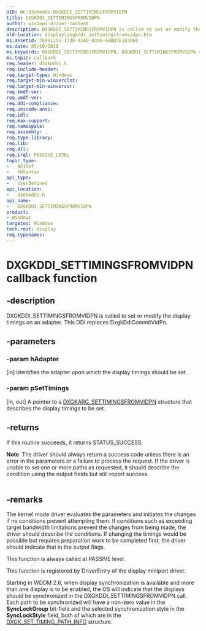```yaml
---
UID: NC:d3dkmddi.DXGKDDI_SETTIMINGSFROMVIDPN
title: DXGKDDI_SETTIMINGSFROMVIDPN
author: windows-driver-content
description: DXGKDDI_SETTIMINGSFROMVIDPN is called to set or modify the display timings on an adapter. This DDI replaces DxgkDdiCommitVidPn.
old-location: display\dxgkddi_settimingsfromvidpn.htm
ms.assetid: 7E991251-1738-41AD-83D6-60DD7E183D68
ms.date: 05/10/2018
ms.keywords: DXGKDDI_SETTIMINGSFROMVIDPN, DXGKDDI_SETTIMINGSFROMVIDPN callback, DXGKDDI_SETTIMINGSFROMVIDPN callback function [Display Devices], d3dkmddi/DXGKDDI_SETTIMINGSFROMVIDPN, display.dxgkddi_settimingsfromvidpn
ms.topic: callback
req.header: d3dkmddi.h
req.include-header: 
req.target-type: Windows
req.target-min-winverclnt: 
req.target-min-winversvr: 
req.kmdf-ver: 
req.umdf-ver: 
req.ddi-compliance: 
req.unicode-ansi: 
req.idl: 
req.max-support: 
req.namespace: 
req.assembly: 
req.type-library: 
req.lib: 
req.dll: 
req.irql: PASSIVE_LEVEL
topic_type:
-	APIRef
-	kbSyntax
api_type:
-	UserDefined
api_location:
-	d3dkmddi.h
api_name:
-	DXGKDDI_SETTIMINGSFROMVIDPN
product:
- Windows
targetos: Windows
tech.root: display
req.typenames: 
---
```


# DXGKDDI_SETTIMINGSFROMVIDPN callback function


## -description


DXGKDDI_SETTIMINGSFROMVIDPN is called to set or modify the display timings on an adapter. This DDI replaces DxgkDdiCommitVidPn.


## -parameters




### -param hAdapter 

[in] Identifies the adapter upon which the display timings should be set.


### -param pSetTimings 

[in, out] A pointer to a <a href="https://msdn.microsoft.com/14D652C4-9812-481E-8E69-A6D7923F01A3">DXGKARG_SETTIMINGSFROMVIDPN</a> structure that describes the display timings to be set.


## -returns



If this routine succeeds, it returns STATUS_SUCCESS.

<div class="alert"><b>Note</b>  The driver should always return a success code unless there is an error in the parameters or a failure to process the request.  If the driver is unable to set one or more paths as requested, it should describe the condition using the output fields but still report success.</div>
<div> </div>



## -remarks

The kernel mode driver evaluates the parameters and initiates the changes if no conditions prevent attempting them.  If conditions such as exceeding target bandwidth limitations prevent the changes from being made, the driver should describe the conditions.  If changing the timings would be possible but requires preparation work to be completed first, the driver should indicate that in the output flags.

This function is always called at PASSIVE level.

This function is registered by DriverEntry of the display miniport driver.

Starting in WDDM 2.6, when display synchronization is available and more than one display is to be enabled, the OS will indicate that the displays should be synchronized in the DXGKDDI_SETTIMINGSFROMVIDPN call. Each path to be synchronized will have a non-zero value in the **SyncLockGroup** bit-field and the selected synchronization style in the **SyncLockStyle** field, both of which are in the [DXGK_SET_TIMING_PATH_INFO](..\d3dkmddi\ns-d3dkmddi-_dxgk_set_timing_path_info.md) structure.
